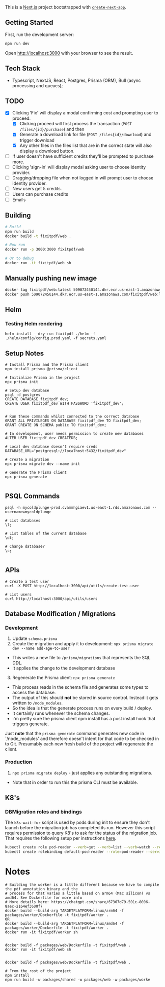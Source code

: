 This is a [Next.js](https://nextjs.org) project bootstrapped with [`create-next-app`](https://nextjs.org/docs/app/api-reference/cli/create-next-app).

## Getting Started

First, run the development server:

```bash
npm run dev
```

Open [http://localhost:3000](http://localhost:3000) with your browser to see the result.

## Tech Stack
* Typescript, NextJS, React, Postgres, Prisma (ORM), Bull (async processing and queues);


## TODO
- [X] Clicking 'Fix' will display a modal confirming cost and prompting user to proceed.
  - [X] Clicking proceed will first process the transaction (`POST /files/{id}/purchase`) and then
  - [X] Generate a download link for file (`POST /files{id}/download`) and trigger download
  - [X] Any other files in the files list that are in the correct state will also display a download button.
- [ ] If user doesn't have sufficient credits they'll be prompted to purchase more.
- [ ] Clicking 'sign-in' will display modal asking user to choose identity provider. 
- [ ] Dragging/dropping file when not logged in will prompt user to choose identity provider.
- [ ] New users get 5 credits. 
- [ ] Users can purchase credits
- [ ] Emails

## Building
```bash
# Build
npm run build
docker build -t fixitpdf/web .

# Now run
docker run -p 3000:3000 fixitpdf/web

# Or to debug
docker run -it fixitpdf/web sh
```

## Manually pushing new image
```bash
docker tag fixitpdf/web:latest 509072450144.dkr.ecr.us-east-1.amazonaws.com/fixitpdf/web:latest
docker push 509072450144.dkr.ecr.us-east-1.amazonaws.com/fixitpdf/web:latest
```

## Helm
### Testing Helm rendering
```
helm install --dry-run fixitpdf ./helm -f ./helm/config/config.prod.yaml -f secrets.yaml
```


## Setup Notes
```
# Install Prisma and the Prisma client
npm install prisma @prisma/client

# Initialize Prisma in the project
npx prisma init

# Setup dev database
psql -d postgres
CREATE DATABASE fixitpdf_dev;
CREATE USER fixitpdf_dev WITH PASSWORD 'fixitpdf_dev';


# Run these commands whilst connected to the correct database
GRANT ALL PRIVILEGES ON DATABASE fixitpdf_dev TO fixitpdf_dev;
GRANT CREATE ON SCHEMA public TO fixitpdf_dev;

# In development, user needs permission to create new databases
ALTER USER fixitpdf_dev CREATEDB;

# Local dev database doesn't require creds
DATABASE_URL="postgresql://localhost:5432/fixitpdf_dev"

# Create a migration
npx prisma migrate dev --name init

# Generate the Prisma client
npx prisma generate


```

## PSQL Commands
```
psql -h mycoldplunge-prod.cvammhgiaev1.us-east-1.rds.amazonaws.com --username=mycoldplunge

# List databases
\l;

# List tables of the current database
\dt;

# Change database? 
\c;


```

## APIs
```
# Create a test user
curl -X POST http://localhost:3000/api/utils/create-test-user

# List users
curl http://localhost:3000/api/utils/users
```

## Database Modification / Migrations
### Development
1. Update `schema.prisma`
2. Create the migration and apply it to development: `npx prisma migrate dev --name add-age-to-user`
  * This writes a new file to `/prisma/migrations` that represents the SQL DDL.
  * It applies the change to the development database
3. Regenerate the Prisma client: `npx prisma generate`
  * This process reads in the schema file and generates some types to access the database.
  * The output of this should **not** be stored in source control. Instead it gets written to `/node_modules`. 
  * So the idea is that the generate process runs on every build / deploy.
  * It certainly runs whenever the schema changes.
  * I'm pretty sure the prisma client npm install has a post install hook that triggers generate.

Just **note** that the `prisma generate` command generates new code in `/node_modules' and
therefore doesn't intent for that code to be checked in to Git. Presumably each new fresh
build of the project will regenerate the client.

### Production
1. `npx prisma migrate deploy` - just applies any outstanding migrations.
  * Note that in order to run this the prisma CLI must be available.


## K8's
### DBMigration roles and bindings
The `k8s-wait-for` script is used by pods during init to ensure they don't launch before the migration job has 
completed its run. However this script requires permission to query K8's to ask for the status of the migration
job. That requires the following setup per instructions [here](https://github.com/groundnuty/k8s-wait-for?tab=readme-ov-file).

```bash
kubectl create role pod-reader --verb=get --verb=list --verb=watch --resource=pods,services,deployments,jobs
kubectl create rolebinding default-pod-reader --role=pod-reader --serviceaccount=fixitpdf:default --namespace=fixitpdf
```



# Notes
```
# Building the worker is a little different because we have to compile the pdf_annotation_binary and the
# process for that varies a little based on arm64 (Mac silicon) vs amd64. See Dockerfile for more info
# More details here: https://chatgpt.com/share/67367d79-501c-8006-8aec-2164ef3600f7
docker build --build-arg TARGETPLATFORM=linux/arm64 -f packages/worker/Dockerfile -t fixitpdf/worker .
OR
docker build --build-arg TARGETPLATFORM=linux/amd64 -f packages/worker/Dockerfile -t fixitpdf/worker .
docker run -it fixitpdf/worker sh


docker build -f packages/web/Dockerfile -t fixitpdf/web .
docker run -it fixitpdf/web sh


docker build -f packages/web/Dockerfile -t fixitpdf/web .

# From the root of the project
npm install
npm run build -w packages/shared -w packages/web -w packages/worke
```
